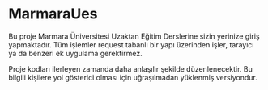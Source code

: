 # MarmaraUes
Bu proje Marmara Üniversitesi Uzaktan Eğitim Derslerine sizin yerinize giriş yapmaktadır.
Tüm işlemler request tabanlı bir yapı üzerinden işler, tarayıcı ya da benzeri ek uygulama gerektirmez.

Proje kodları ilerleyen zamanda daha anlaşılır şekilde düzenlenecektir. 
Bu bilgili kişilere yol gösterici olması için uğraşılmadan yüklenmiş versiyondur. 
